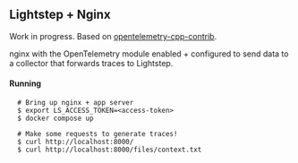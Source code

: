 ## Lightstep + Nginx

Work in progress. Based on [opentelemetry-cpp-contrib](https://github.com/open-telemetry/opentelemetry-cpp-contrib/tree/main/instrumentation/nginx).

nginx with the OpenTelemetry module enabled + configured to send data to a collector that forwards traces to Lightstep.

#### Running

```
  # Bring up nginx + app server
  $ export LS_ACCESS_TOKEN=<access-token>
  $ docker compose up

  # Make some requests to generate traces!
  $ curl http://localhost:8000/
  $ curl http://localhost:8000/files/context.txt
```